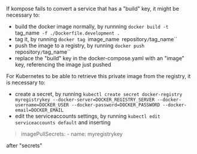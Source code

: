If kompose fails to convert a service that has a "build" key, it might be necessary to:

- build the docker image normally, by runnning `docker build -t `tag_name` -f ./Dockerfile.development .`
- tag it, by running `docker tag `image_name` `repository`/`tag_name``
- push the image to a registry, by running `docker push `repository`/`tag_name``
- replace the "build" key in the docker-compose.yaml with an "image" key, referencing the image just pushed

For Kubernetes to be able to retrieve this private image from the registry, it is necessary to:

- create a secret, by running `kubectl create secret docker-registry myregistrykey --docker-server=DOCKER_REGISTRY_SERVER --docker-username=DOCKER_USER --docker-password=DOCKER_PASSWORD --docker-email=DOCKER_EMAIL`
- edit the serviceaccounts settings, by running `kubectl edit serviceaccounts default` and inserting

> imagePullSecrets:
> \- name: myregistrykey

after "secrets"